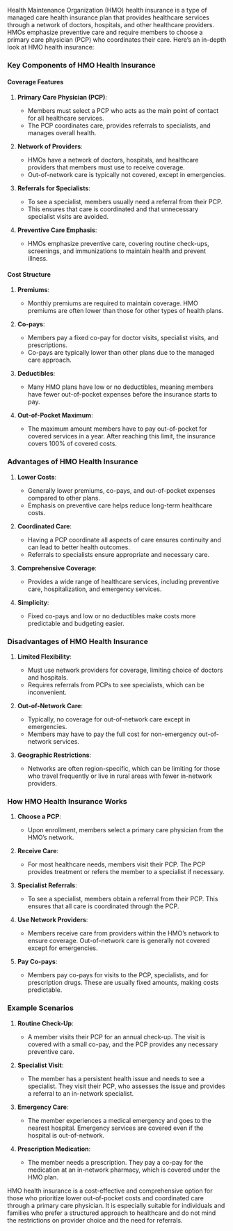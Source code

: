 Health Maintenance Organization (HMO) health insurance is a type of managed care health insurance plan that provides healthcare services through a network of doctors, hospitals, and other healthcare providers. HMOs emphasize preventive care and require members to choose a primary care physician (PCP) who coordinates their care. Here’s an in-depth look at HMO health insurance:

### Key Components of HMO Health Insurance

#### Coverage Features
1. **Primary Care Physician (PCP)**:
   - Members must select a PCP who acts as the main point of contact for all healthcare services.
   - The PCP coordinates care, provides referrals to specialists, and manages overall health.

2. **Network of Providers**:
   - HMOs have a network of doctors, hospitals, and healthcare providers that members must use to receive coverage.
   - Out-of-network care is typically not covered, except in emergencies.

3. **Referrals for Specialists**:
   - To see a specialist, members usually need a referral from their PCP.
   - This ensures that care is coordinated and that unnecessary specialist visits are avoided.

4. **Preventive Care Emphasis**:
   - HMOs emphasize preventive care, covering routine check-ups, screenings, and immunizations to maintain health and prevent illness.

#### Cost Structure
1. **Premiums**:
   - Monthly premiums are required to maintain coverage. HMO premiums are often lower than those for other types of health plans.

2. **Co-pays**:
   - Members pay a fixed co-pay for doctor visits, specialist visits, and prescriptions.
   - Co-pays are typically lower than other plans due to the managed care approach.

3. **Deductibles**:
   - Many HMO plans have low or no deductibles, meaning members have fewer out-of-pocket expenses before the insurance starts to pay.

4. **Out-of-Pocket Maximum**:
   - The maximum amount members have to pay out-of-pocket for covered services in a year. After reaching this limit, the insurance covers 100% of covered costs.

### Advantages of HMO Health Insurance
1. **Lower Costs**:
   - Generally lower premiums, co-pays, and out-of-pocket expenses compared to other plans.
   - Emphasis on preventive care helps reduce long-term healthcare costs.

2. **Coordinated Care**:
   - Having a PCP coordinate all aspects of care ensures continuity and can lead to better health outcomes.
   - Referrals to specialists ensure appropriate and necessary care.

3. **Comprehensive Coverage**:
   - Provides a wide range of healthcare services, including preventive care, hospitalization, and emergency services.

4. **Simplicity**:
   - Fixed co-pays and low or no deductibles make costs more predictable and budgeting easier.

### Disadvantages of HMO Health Insurance
1. **Limited Flexibility**:
   - Must use network providers for coverage, limiting choice of doctors and hospitals.
   - Requires referrals from PCPs to see specialists, which can be inconvenient.

2. **Out-of-Network Care**:
   - Typically, no coverage for out-of-network care except in emergencies.
   - Members may have to pay the full cost for non-emergency out-of-network services.

3. **Geographic Restrictions**:
   - Networks are often region-specific, which can be limiting for those who travel frequently or live in rural areas with fewer in-network providers.

### How HMO Health Insurance Works
1. **Choose a PCP**:
   - Upon enrollment, members select a primary care physician from the HMO’s network.
   
2. **Receive Care**:
   - For most healthcare needs, members visit their PCP. The PCP provides treatment or refers the member to a specialist if necessary.
   
3. **Specialist Referrals**:
   - To see a specialist, members obtain a referral from their PCP. This ensures that all care is coordinated through the PCP.

4. **Use Network Providers**:
   - Members receive care from providers within the HMO’s network to ensure coverage. Out-of-network care is generally not covered except for emergencies.

5. **Pay Co-pays**:
   - Members pay co-pays for visits to the PCP, specialists, and for prescription drugs. These are usually fixed amounts, making costs predictable.

### Example Scenarios
1. **Routine Check-Up**:
   - A member visits their PCP for an annual check-up. The visit is covered with a small co-pay, and the PCP provides any necessary preventive care.
   
2. **Specialist Visit**:
   - The member has a persistent health issue and needs to see a specialist. They visit their PCP, who assesses the issue and provides a referral to an in-network specialist.
   
3. **Emergency Care**:
   - The member experiences a medical emergency and goes to the nearest hospital. Emergency services are covered even if the hospital is out-of-network.

4. **Prescription Medication**:
   - The member needs a prescription. They pay a co-pay for the medication at an in-network pharmacy, which is covered under the HMO plan.

HMO health insurance is a cost-effective and comprehensive option for those who prioritize lower out-of-pocket costs and coordinated care through a primary care physician. It is especially suitable for individuals and families who prefer a structured approach to healthcare and do not mind the restrictions on provider choice and the need for referrals.